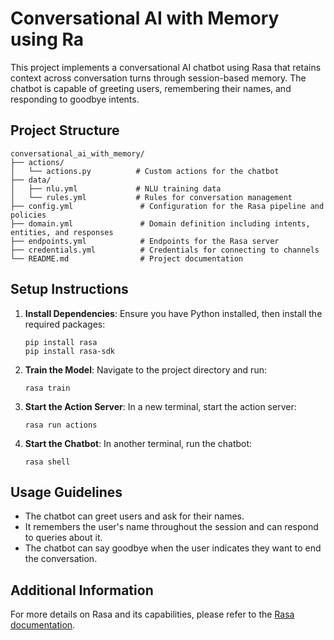 # Conversational AI with Memory using Ra

This project implements a conversational AI chatbot using Rasa that retains context across conversation turns through session-based memory. The chatbot is capable of greeting users, remembering their names, and responding to goodbye intents.

## Project Structure

```
conversational_ai_with_memory/
├── actions/
│   └── actions.py          # Custom actions for the chatbot
├── data/
│   ├── nlu.yml             # NLU training data
│   └── rules.yml           # Rules for conversation management
├── config.yml               # Configuration for the Rasa pipeline and policies
├── domain.yml               # Domain definition including intents, entities, and responses
├── endpoints.yml            # Endpoints for the Rasa server
├── credentials.yml          # Credentials for connecting to channels
└── README.md                # Project documentation
```

## Setup Instructions

1. **Install Dependencies**:
   Ensure you have Python installed, then install the required packages:
   ```
   pip install rasa
   pip install rasa-sdk
   ```

2. **Train the Model**:
   Navigate to the project directory and run:
   ```
   rasa train
   ```

3. **Start the Action Server**:
   In a new terminal, start the action server:
   ```
   rasa run actions
   ```

4. **Start the Chatbot**:
   In another terminal, run the chatbot:
   ```
   rasa shell
   ```

## Usage Guidelines

- The chatbot can greet users and ask for their names.
- It remembers the user's name throughout the session and can respond to queries about it.
- The chatbot can say goodbye when the user indicates they want to end the conversation.

## Additional Information

For more details on Rasa and its capabilities, please refer to the [Rasa documentation](https://rasa.com/docs/rasa).
